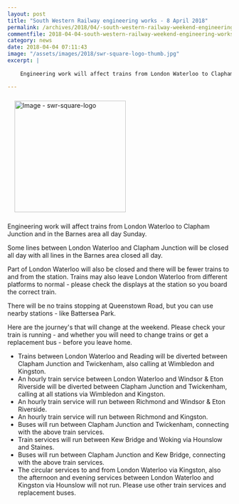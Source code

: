 ```yaml
---
layout: post
title: "South Western Railway engineering works - 8 April 2018"
permalink: /archives/2018/04/-south-western-railway-weekend-engineering-work.html
commentfile: 2018-04-04-south-western-railway-weekend-engineering-works
category: news
date: 2018-04-04 07:11:43
image: "/assets/images/2018/swr-square-logo-thumb.jpg"
excerpt: |
    
    Engineering work will affect trains from London Waterloo to Clapham Junction and in the Barnes area all day Sunday.  Trains normally coming from Waterloo via Richmond will start in Richmond and go around the Wimbledon way.  Trains going to Waterloo via Richmond will go to Twickenham and then go around the Wimbledon way.

---
```


<a href="/assets/images/2018/swr-square-logo.jpg" title="Click for a larger image"><img src="/assets/images/2018/swr-square-logo-thumb.jpg" width="250" alt="Image - swr-square-logo"  class="right" style="margin: 0.5em 1em; padding: 2px;"/></a>

Engineering work will affect trains from London Waterloo to Clapham Junction and in the Barnes area all day Sunday.

Some lines between London Waterloo and Clapham Junction will be closed all day with all lines in the Barnes area closed all day.

Part of London Waterloo will also be closed and there will be fewer trains to and from the station. Trains may also leave London Waterloo from different platforms to normal - please check the displays at the station so you board the correct train.

There will be no trains stopping at Queenstown Road, but you can use nearby stations - like Battersea Park.

Here are the journey's that will change at the weekend. Please check your train is running - and whether you will need to change trains or get a replacement bus - before you leave home.

* Trains between London Waterloo and Reading will be diverted between Clapham Junction and Twickenham, also calling at Wimbledon and Kingston.
* An hourly train service between London Waterloo and Windsor & Eton Riverside will be diverted between Clapham Junction and Twickenham, calling at all stations via Wimbledon and Kingston.
* An hourly train service will run between Richmond and Windsor & Eton Riverside.
* An hourly train service will run between Richmond and Kingston.
* Buses will run between Clapham Junction and Twickenham, connecting with the above train services.
* Train services will run between Kew Bridge and Woking via Hounslow and Staines.
* Buses will run between Clapham Junction and Kew Bridge, connecting with the above train services.
* The circular services to and from London Waterloo via Kingston, also the afternoon and evening services between London Waterloo and Kingston via Hounslow will not run. Please use other train services and replacement buses.

